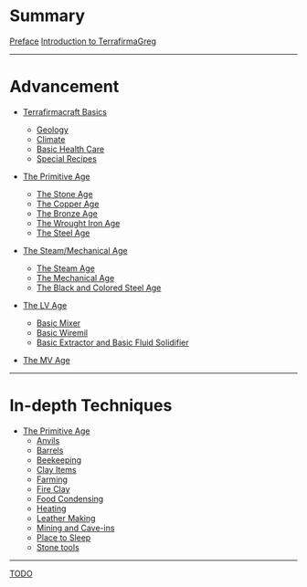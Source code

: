 # Summary
[Preface]()
[Introduction to TerrafirmaGreg](./20250219122135.md)

---
# Advancement
- [Terrafirmacraft Basics](./in-depth-topics/tfc-basics/20250219122225.md)
    - [Geology](./in-depth-topics/tfc-basics/20250306152352.md)
    - [Climate](./in-depth-topics/tfc-basics/20250306152421.md)
    - [Basic Health Care](./in-depth-topics/tfc-basics/20250306152451.md)
    - [Special Recipes](./in-depth-topics/tfc-basics/20250308173354.md)

- [The Primitive Age](./advancements/primitive-age/20250225014717.md)
    - [The Stone Age](./advancements/primitive-age/20250310171200.md)
    - [The Copper Age](./advancements/primitive-age/20250310171303.md)
    - [The Bronze Age](./advancements/primitive-age/20250310171342.md)
    - [The Wrought Iron Age](./advancements/primitive-age/20250310171355.md)
    - [The Steel Age](./advancements/primitive-age/20250310171533.md)

- [The Steam/Mechanical Age]()
    - [The Steam Age]()
    - [The Mechanical Age]()
    - [The Black and Colored Steel Age]()

- [The LV Age]()
    - [Basic Mixer]()
    - [Basic Wiremil]()
    - [Basic Extractor and Basic Fluid Solidifier]()

- [The MV Age]()

---
# In-depth Techniques
- [The Primitive Age]()
    - [Anvils](./primitive-age/20250310130131.md)
    - [Barrels](./in-depth-topcis/primitive-age/20250309014151.md)
    - [Beekeeping]()
    - [Clay Items](./in-depth-topcis/primitive-age/20250308175403.md)
    - [Farming]()
    - [Fire Clay](./in-depth-topcis/primitive-age/20250308163610.md)
    - [Food Condensing]()
    - [Heating](./in-depth-topcis/primitive-age/20250309022123.md)
    - [Leather Making]()
    - [Mining and Cave-ins]()
    - [Place to Sleep](./in-depth-topcis/primitive-age/20250307015405.md)
    - [Stone tools](./in-depth-topcis/primitive-age/20250306153529.md)

---

[TODO](./20250224234940.md)